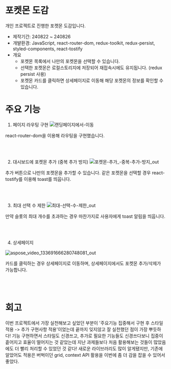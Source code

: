 # 포켓몬 도감
개인 프로젝트로 진행한 포켓몬 도감입니다.
- 제작기간: 240822 ~ 240826
- 개뱔환경: JavaScript, react-router-dom, redux-toolkit, redux-persist, styled-components, react-tostify
- 개요
  - 포켓몬 목록에서 나만의 포켓몬을 선택할 수 있습니다.
  - 선택한 포켓몬은 로컬스토리지에 저장되어 재접속시에도 유지됩니다. (redux persist 사용)
  - 포켓몬 카드를 클릭하면 상세페이지로 이동해 해당 포켓몬의 정보를 확인할 수 있습니다.
 

# 주요 기능
1. 페이지 라우팅 구현
   ![랜딩페이지에서-이동](https://github.com/user-attachments/assets/4f0193f7-8c14-4d0f-9ce8-c2d03ed16922)

react-router-dom을 이용해 라우팅을 구현했습니다.

<br/>
<br/>

2. 대시보드에 포켓몬 추가 (중복 추가 방지)
   ![포켓몬-추가_-중복-추가-방지_out](https://github.com/user-attachments/assets/27eecd21-4a2b-4325-8a97-844712d216d8)

추가 버튼으로 나만의 포켓몬을 추가할 수 있습니다.
같은 포켓몬을 선택할 경우 react-tostify를 이용해 toast를 띄웁니다.

<br/>
<br/>

3. 최대 선택 수 제한
![최대-선택-수-제한_out](https://github.com/user-attachments/assets/35deee43-e424-4ed6-b5f3-0eb52909eb49)

만약 슬롯의 최대 개수를 초과하는 경우 마찬가지로 사용자에게 toast 알림을 띄웁니다.

<br/>
<br/>

4. 상세페이지

![aspose_video_133691666280748081_out](https://github.com/user-attachments/assets/d561419c-fe43-4c81-8722-092f7020ec41)

카드를 클릭하는 경우 상세페이지로 이동하며, 상세페이지에서도 포켓몬 추가/삭제가 가능합니다.

<br/>
<br/>

# 회고
이번 프로젝트에서 가장 실천해보고 싶었던 부분이 '주요기능 집중해서 구현 후 스타일 적용 -> 추가 구현사항 적용'이었는데 끝까지 잊지않고 잘 실천했던 점이 가장 뿌듯하다!
기능 구현하면서 스타일도 신경쓰고, 추가로 필요한 기능들도 신경쓰다보니 집중이 흩어지고 효율이 떨어지는 것 같았는데 지난 과제들보다 처음 활용해보는 것들이 많았음에도 더 빨리 처리할 수 있었던 것 같다!
새로운 라이브러리도 많이 알게됐지만, 기존에 알았어도 적용은 버벅이던 grid, context API 활용을 이번에 좀 더 감을 잡을 수 있어서 좋았다.
